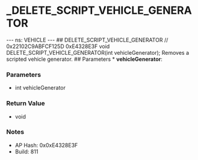 # _DELETE_SCRIPT_VEHICLE_GENERATOR

--- ns: VEHICLE --- ## DELETE_SCRIPT_VEHICLE_GENERATOR  // 0x22102C9ABFCF125D 0xE4328E3F void DELETE_SCRIPT_VEHICLE_GENERATOR(int vehicleGenerator);  Removes a scripted vehicle generator.  ## Parameters * **vehicleGenerator**:

### Parameters
* int vehicleGenerator

### Return Value
* void

### Notes
* AP Hash: 0x0xE4328E3F
* Build: 811

